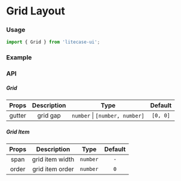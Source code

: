 # Grid Layout

### Usage

```jsx | pure
import { Grid } from 'litecase-ui';
```

### Example

<code src="./demo/Grid.tsx"></code>

### API

##### Grid

| Props  | Description |              Type              | Default  |
| :----: | :---------: | :----------------------------: | :------: |
| gutter |  grid gap   | `number` \| `[number, number]` | `[0, 0]` |

##### Grid Item

| Props |   Description   |   Type   | Default |
| :---: | :-------------: | :------: | :-----: |
| span  | grid item width | `number` |   `-`   |
| order | grid item order | `number` |   `0`   |
